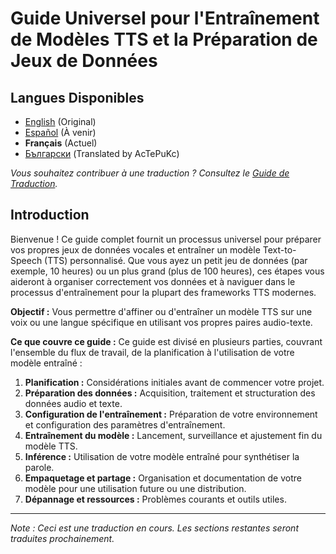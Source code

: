 # Guide Universel pour l'Entraînement de Modèles TTS et la Préparation de Jeux de Données

## Langues Disponibles

- [English](../../README.md) (Original)
- [Español](../es/README.md) (À venir)
- **Français** (Actuel)
- [Български](/languages/bg/README.md) (Translated by AcTePuKc)

*Vous souhaitez contribuer à une traduction ? Consultez le [Guide de Traduction](../../README.md#translation-guide).*

## Introduction

Bienvenue ! Ce guide complet fournit un processus universel pour préparer vos propres jeux de données vocales et entraîner un modèle Text-to-Speech (TTS) personnalisé. Que vous ayez un petit jeu de données (par exemple, 10 heures) ou un plus grand (plus de 100 heures), ces étapes vous aideront à organiser correctement vos données et à naviguer dans le processus d'entraînement pour la plupart des frameworks TTS modernes.

**Objectif :** Vous permettre d'affiner ou d'entraîner un modèle TTS sur une voix ou une langue spécifique en utilisant vos propres paires audio-texte.

**Ce que couvre ce guide :**
Ce guide est divisé en plusieurs parties, couvrant l'ensemble du flux de travail, de la planification à l'utilisation de votre modèle entraîné :

1.  **Planification :** Considérations initiales avant de commencer votre projet.
2.  **Préparation des données :** Acquisition, traitement et structuration des données audio et texte.
3.  **Configuration de l'entraînement :** Préparation de votre environnement et configuration des paramètres d'entraînement.
4.  **Entraînement du modèle :** Lancement, surveillance et ajustement fin du modèle TTS.
5.  **Inférence :** Utilisation de votre modèle entraîné pour synthétiser la parole.
6.  **Empaquetage et partage :** Organisation et documentation de votre modèle pour une utilisation future ou une distribution.
7.  **Dépannage et ressources :** Problèmes courants et outils utiles.

---

*Note : Ceci est une traduction en cours. Les sections restantes seront traduites prochainement.*